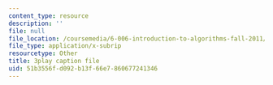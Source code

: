 ```yaml
---
content_type: resource
description: ''
file: null
file_location: /coursemedia/6-006-introduction-to-algorithms-fall-2011/51b3556fd092b13f66e7860677241346_HtSuA80QTyo.srt
file_type: application/x-subrip
resourcetype: Other
title: 3play caption file
uid: 51b3556f-d092-b13f-66e7-860677241346
---
```

